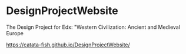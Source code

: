 # DesignProjectWebsite
The Design Project for Edx: "Western Civilization: Ancient and Medieval Europe

https://catata-fish.github.io/DesignProjectWebsite/
